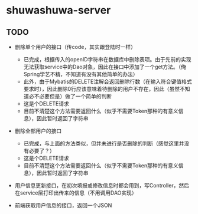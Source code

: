 # shuwashuwa-server

## TODO
- 删除单个用户的接口（传code，其实跟登陆时一样）
    - 已完成，根据传入的openID字符串在数据库中删除表项。由于先前的实现无法获取service中的Dao对象，因此在接口中添加了一个get方法。（俺Spring学艺不精，不知道有没有其他简单的办法）
    - 此外，由于Mybatis的DELETE注解会返回删除行数（在输入符合键值格式要求时），因此删除0行应该意味着待删除的用户不存在，因此（虽然不知道必不必要但是）做了一个简单的判断
    - 这是个DELETE请求
    - 目前不清楚这个方法需要返回什么（似乎不需要Token那种的有意义信息），因此暂时返回了字符串
- 删除全部用户的接口
    - 已完成，与上面的方法类似，但并未进行是否删除的判断（感觉这里并没有必要了？）
    - 这是个DELETE请求
    - 目前不清楚这个方法需要返回什么（似乎不需要Token那种的有意义信息），因此暂时返回了字符串

- 用户信息更新接口，在初次填报或修改信息时都会用到，写Controller，然后在service层打印出传来的信息（不用调用DAO实现）
- 前端获取用户信息的接口，返回一个JSON
